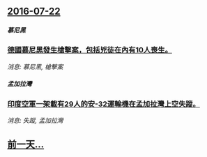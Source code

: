 ## [2016-07-22](/news/2016/07/22/index.md)

##### 慕尼黑
### [德國慕尼黑發生槍擊案，包括兇徒在內有10人喪生。 ](/news/2016/07/22/德國慕尼黑發生槍擊案-包括兇徒在內有10人喪生.md)
_消息: 慕尼黑, 槍擊案_

##### 孟加拉灣
### [印度空軍一架載有29人的安-32運輸機在孟加拉灣上空失蹤。 ](/news/2016/07/22/印度空軍一架載有29人的安-32運輸機在孟加拉灣上空失蹤.md)
_消息: 失蹤, 孟加拉灣_

## [前一天...](/news/2016/07/21/index.md)

